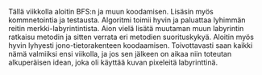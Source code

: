 Tällä viikkolla aloitin BFS:n ja muun koodamisen. Lisäsin myös kommnetointia ja testausta. Algoritmi toimii hyvin ja paluattaa lyhimmän reitin merkki-labyrintintista. Aion vielä lisätä muutaman muun labyrintin ratkaisu metodin ja sitten verrata eri metodien suorituskykyä. Aloitin myös hyvin lyhyesti jono-tietorakenteen koodaamisen. Toivottavasti saan kaikki nämä valmiiksi ensi viikolla, ja jos sen jälkeen on aikaa niin toteutan alkuperäisen idean, joka oli käyttää kuvan pixeleitä labyrinttinä.
